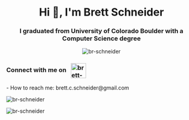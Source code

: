 <h1 align="center">Hi 👋, I'm Brett Schneider</h1>
<h3 align="center">I graduated from University of Colorado Boulder with a Computer Science degree</h3>

<p align="center"> 
  <img src="https://komarev.com/ghpvc/?username=br-schneider&label=Profile%20views&color=0e75b6&style=flat" alt="br-schneider"/> 
</p>

<h3 align="left">Connect with me on &nbsp; 
    <a href="https://www.linkedin.com/in/brett-schneider-08247b123/" target="blank">
      <img align="center" style="display: inline;" src="https://cdn.jsdelivr.net/npm/simple-icons@3.0.1/icons/linkedin.svg" alt="brett-schneider-08247b123" height="40" width="40" />
    </a>
</h3>
- How to reach me: brett.c.schneider@gmail.com

<br/>

<p><img align="center" src="https://github-readme-stats.vercel.app/api?username=br-schneider&show_icons=true&locale=en" alt="br-schneider" /></p>

<p><img align="center" src="https://github-readme-streak-stats.herokuapp.com/?user=br-schneider&" alt="br-schneider" /></p>

